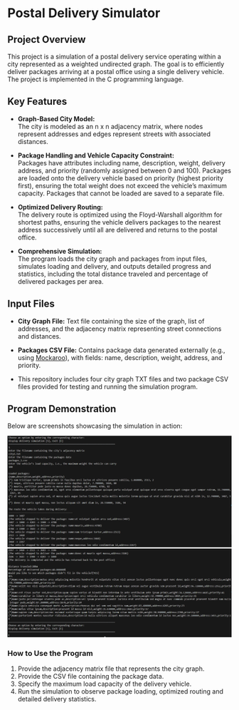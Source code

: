 # Postal Delivery Simulator

## Project Overview

This project is a simulation of a postal delivery service operating within a city represented as a weighted undirected graph. The goal is to efficiently deliver packages arriving at a postal office using a single delivery vehicle. The project is implemented in the C programming language.

## Key Features

- **Graph-Based City Model:**  
  The city is modeled as an n x n adjacency matrix, where nodes represent addresses and edges represent streets with associated distances.

- **Package Handling and Vehicle Capacity Constraint:**  
  Packages have attributes including name, description, weight, delivery address, and priority (randomly assigned between 0 and 100). Packages are loaded onto the delivery vehicle based on priority (highest priority first), ensuring the total weight does not exceed the vehicle’s maximum capacity. Packages that cannot be loaded are saved to a separate file.

- **Optimized Delivery Routing:**  
  The delivery route is optimized using the Floyd-Warshall algorithm for shortest paths, ensuring the vehicle delivers packages to the nearest address successively until all are delivered and returns to the postal office.

- **Comprehensive Simulation:**  
  The program loads the city graph and packages from input files, simulates loading and delivery, and outputs detailed progress and statistics, including the total distance traveled and percentage of delivered packages per area.

## Input Files

- **City Graph File:** Text file containing the size of the graph, list of addresses, and the adjacency matrix representing street connections and distances.

- **Packages CSV File:** Contains package data generated externally (e.g., using [Mockaroo](https://www.mockaroo.com/)), with fields: name, description, weight, address, and priority.

- This repository includes four city graph TXT files and two package CSV files provided for testing and running the simulation program.

## Program Demonstration

Below are screenshots showcasing the simulation in action:

![Simulation screenshot 1](screenshots/simulation-screenshot1.PNG)
![Simulation screenshot 2](screenshots/simulation-screenshot2.PNG)

### How to Use the Program

1. Provide the adjacency matrix file that represents the city graph.  
2. Provide the CSV file containing the package data.  
3. Specify the maximum load capacity of the delivery vehicle.  
4. Run the simulation to observe package loading, optimized routing and detailed delivery statistics.
